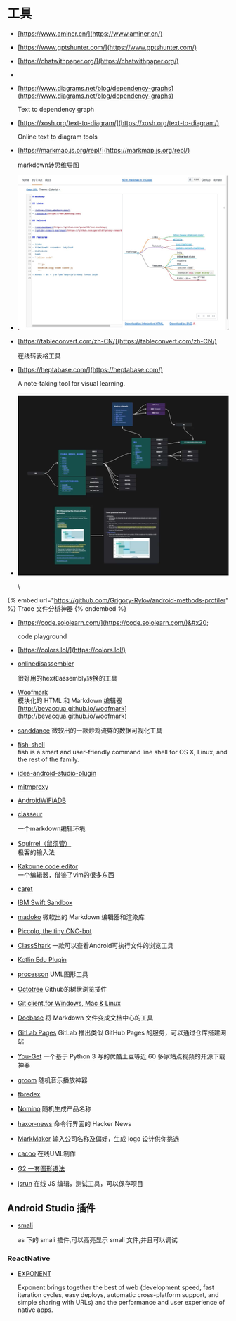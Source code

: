 # 工具

* [https://www.aminer.cn/](https://www.aminer.cn/)
* [https://www.gptshunter.com/](https://www.gptshunter.com/)
* [https://chatwithpaper.org/](https://chatwithpaper.org/)
*
*   [https://www.diagrams.net/blog/dependency-graphs](https://www.diagrams.net/blog/dependency-graphs)

    Text to dependency graph
*   [https://xosh.org/text-to-diagram/](https://xosh.org/text-to-diagram/)

    Online text to diagram tools
*   [https://markmap.js.org/repl/](https://markmap.js.org/repl/)

    markdown转思维导图
* ![](<.gitbook/assets/image (1).png>)
*   [https://tableconvert.com/zh-CN/](https://tableconvert.com/zh-CN/)

    在线转表格工具
*   [https://heptabase.com/](https://heptabase.com/)

    A note-taking tool for visual learning.
*   ![](<.gitbook/assets/image (2).png>)

    \




{% embed url="https://github.com/Grigory-Rylov/android-methods-profiler" %}
Trace 文件分析神器
{% endembed %}

*   [https://code.sololearn.com/](https://code.sololearn.com/)&#x20;

    code playground
* [https://colors.lol/](https://colors.lol/)
*   [onlinedisassembler](https://www.onlinedisassembler.com)&#x20;

    &#x20;很好用的hex和assembly转换的工具
* [Woofmark](http://bevacqua.github.io/woofmark)\
  模块化的 HTML 和 Markdown 编辑器\
  [http://bevacqua.github.io/woofmark](http://bevacqua.github.io/woofmark)
* [sanddance](https://www.sanddance.ms/) 微软出的一款炒鸡流弊的数据可视化工具
* [fish-shell](http://fishshell.com/)\
  fish is a smart and user-friendly command line shell for OS X, Linux, and the rest of the family.
* [idea-android-studio-plugin](https://github.com/Haehnchen/idea-android-studio-plugin)
* [mitmproxy](https://mitmproxy.org/)
* [AndroidWiFiADB](https://github.com/pedrovgs/AndroidWiFiADB)&#x20;
*   [classeur](http://classeur.io/)   &#x20;

    一个markdown编辑环境
* [Squirrel（鼠须管）](http://forrestchang.github.io/2015/10/31/squirrel-recommended/)\
  极客的输入法
* [Kakoune code editor](http://kakoune.org/)\
  一个编辑器，借鉴了vim的很多东西
* [caret](http://caret.io/)
* [IBM Swift Sandbox](http://swiftlang.ng.bluemix.net/#/repl)
* [madoko](https://www.madoko.net/) 微软出的 Markdown 编辑器和渲染库
* [Piccolo, the tiny CNC-bot](http://www.piccolo.cc/)
* [ClassShark](https://github.com/google/android-classyshark) 一款可以查看Android可执行文件的浏览工具
* [Kotlin Edu Plugin](https://plus.google.com/+PhilippeBreault/posts/GyYyANjxNE3)
* [processon](http://www.processon.com/) UML图形工具
* [Octotree](https://chrome.google.com/webstore/detail/octotree/bkhaagjahfmjljalopjnoealnfndnagc) Github的树状浏览插件
* [Git client,for Windows, Mac & Linux](https://www.gitkraken.com/download)
* [Docbase](https://github.com/appbaseio/docbase) 将 Markdown 文件变成文档中心的工具
* [GitLab Pages](http://pages.gitlab.io/?utm\_source=next.36kr.com) GitLab 推出类似 GitHub Pages 的服务，可以通过仓库搭建网站
* [You-Get](https://you-get.org/) 一个基于 Python 3 写的优酷土豆等近 60 多家站点视频的开源下载神器
* [qroom](http://qroom.co/) 随机音乐播放神器
* [fbredex](http://fbredex.com/)
* [Nomino](http://carrapide.com/nomino/?utm\_source=next.36kr.com) 随机生成产品名称
* [haxor-news](https://github.com/donnemartin/haxor-news?utm\_source=next.36kr.com) 命令行界面的 Hacker News
* [MarkMaker](http://emblemmatic.org/markmaker/#/) 输入公司名称及偏好，生成 logo 设计供你挑选
* [cacoo](https://cacoo.com/getstarted/) 在线UML制作
* [G2 一套图形语法](https://g2.alipay.com/demo/)
* [jsrun](http://jsrun.net/) 在线 JS 编辑，测试工具，可以保存项目

## Android Studio 插件

*   [smali](https://github.com/JesusFreke/smali/wiki)

    as 下的 smali 插件,可以高亮显示 smali 文件,并且可以调试

### ReactNative

*   [EXPONENT](https://exponentjs.com/)   &#x20;

    Exponent brings together the best of web (development speed, fast iteration cycles, easy deploys, automatic cross-platform support, and simple sharing with URLs) and the performance and user experience of native apps.
